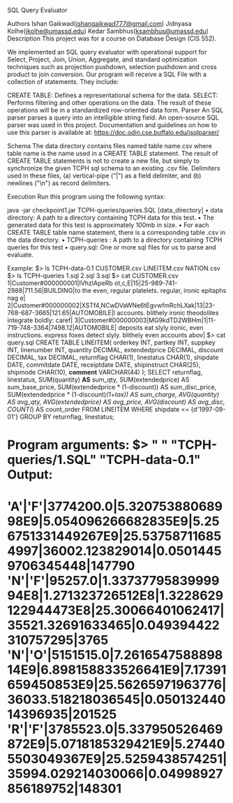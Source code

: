 SQL Query Evaluator

Authors
Ishan Gaikwad(ishangaikwad777@gmail.com)
Jidnyasa Kolhe(jkolhe@umassd.edu)
Kedar Sambhus(ksambhus@umassd.edu)
Description
This project was for a course on Database Design (CIS 552).

We implemented an SQL query evaluator with operational support for Select, Project, Join, Union, Aggregate, and standard optimization techniques such as projection pushdown, selection pushdown and cross product to join conversion. Our program will receive a SQL File with a collection of statements. They include:

CREATE TABLE: Defines a representational schema for the data.
SELECT: Performs filtering and other operations on the data. The result of these operations will be in a standardized row-oriented data form.
Parser
An SQL parser parses a query into an intelligible string field. An open-source SQL parser was used in this project. Documentation and guidelines on how to use this parser is available at: https://doc.odin.cse.buffalo.edu/jsqlparser/

Schema
The data directory contains files named table name.csv where table name is the name used in a CREATE TABLE statement. The result of CREATE TABLE statements is not to create a new file, but simply to synchronize the given TCPH sql schema to an existing .csv file. Delimiters used in these files, (a) vertical-pipe ("|") as a field delimiter, and (b) newlines ("\n") as record delimiters.

Execution
Run this program using the following syntax:

java -jar checkpoint1.jar TCPH-queries/queries.SQL [data_directory] 
• data directory: A path to a directory containing TCPH data for this test. 
• The generated data for this test is approximately 100mb in size.
• For each CREATE TABLE table name statement, there is a corresponding table .csv in the data directory.
• TCPH-queries : A path to a directory containing TCPH queries for this test
• query.sql: One or more sql files for us to parse and evaluate.

Example:
$> ls TCPH-data-0.1
CUSTOMER.csv
LINEITEM.csv
NATION.csv
$> ls TCPH-queries
1.sql
2.sql
3.sql
$> cat CUSTOMER.csv
1|Customer#000000001|IVhzIApeRb ot,c,E|15|25-989-741-2988|711.56|BUILDING|to the even, regular platelets. regular, ironic epitaphs nag e|
2|Customer#000000002|XSTf4,NCwDVaWNe6tEgvwfmRchLXak|13|23-768-687-3665|121.65|AUTOMOBILE|l accounts. blithely ironic theodolites integrate boldly: caref|
3|Customer#000000003|MG9kdTD2WBHm|1|11-719-748-3364|7498.12|AUTOMOBILE| deposits eat slyly ironic, even instructions. express foxes detect slyly. blithely even accounts abov|
$> cat query.sql
CREATE TABLE LINEITEM(
		orderkey INT,
		partkey  INT,
		suppkey  INT,
		linenumber  INT,
		quantity DECIMAL,
		extendedprice  DECIMAL,
		discount DECIMAL,
		tax  DECIMAL,
		returnflag  CHAR(1),
		linestatus  CHAR(1),
		shipdate DATE,
		commitdate DATE,
		receiptdate  DATE,
		shipinstruct  CHAR(25),
		shipmode CHAR(10),
		**comment**  VARCHAR(44)
	);
SELECT returnflag, linestatus,
SUM(quantity)  **AS**  sum_qty,
SUM(extendedprice) AS sum_base_price, 
SUM(extendedprice * (1-discount)) AS sum_disc_price,
SUM(extendedprice * (1-discount)*(1+tax)) AS sum_charge,
AVG(quantity) AS avg_qty, 
AVG(extendedprice) AS avg_price, 
AVG(discount) AS avg_disc, 
COUNT(*) AS count_order 
FROM LINEITEM 
WHERE shipdate <= {d'1997-09-01'} 
GROUP BY returnflag, linestatus;

Program arguments:
$> " " "TCPH-queries/1.SQL" "TCPH-data-0.1"
Output: 
= 
'A'|'F'|3774200.0|5.32075388068998E9|5.054096266682835E9|5.256751331449267E9|25.537587116854997|36002.123829014|0.05014459706345448|147790 
'N'|'F'|95257.0|1.3373779583999994E8|1.271323726512E8|1.3228629122944473E8|25.30066401062417|35521.32691633465|0.049394422310757295|3765 
'N'|'O'|5151515.0|7.261654758889814E9|6.898158833526641E9|7.17391659450853E9|25.56265971963776|36033.518218036545|0.05013244014396935|201525
'R'|'F'|3785523.0|5.337950526469872E9|5.0718185329421E9|5.274405503049367E9|25.5259438574251|35994.029214030066|0.04998927856189752|148301 
=
